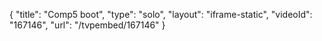 {
    "title": "Comp5 boot",
    "type": "solo",
    "layout": "iframe-static",
    "videoId": "167146",
    "url": "\/tvpembed\/167146"
}